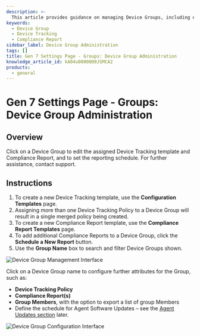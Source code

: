 ```yaml
---
description: >-
  This article provides guidance on managing Device Groups, including editing Device Tracking templates, creating Compliance Reports, and configuring group attributes.
keywords:
  - Device Group
  - Device Tracking
  - Compliance Report
sidebar_label: Device Group Administration
tags: []
title: Gen 7 Settings Page - Groups: Device Group Administration
knowledge_article_id: kA04u0000000JSMCA2
products:
  - general
---
```


# Gen 7 Settings Page - Groups: Device Group Administration

## Overview

Click on a Device Group to edit the assigned Device Tracking template and Compliance Report, and to set the reporting schedule. For further assistance, contact support.

## Instructions

1. To create a new Device Tracking template, use the **Configuration Templates** page.
2. Assigning more than one Device Tracking Policy to a Device Group will result in a single merged policy being created.
3. To create a new Compliance Report template, use the **Compliance Report Templates** page.
4. To add additional Compliance Reports to a Device Group, click the **Schedule a New Report** button.
5. Use the **Group Name** box to search and filter Device Groups shown.

![Device Group Management Interface](https://nwxcorp--c.na147.content.force.com/sfc/dist/version/download/?oid=00D7000000091pB&ids=0684u00000LdK7x&d=%2Fa%2F4u000000LzTy%2Fpgt6LJh26yhm9jYSlNdMx6f7jIKPjE8_WFCwhJZnUtI&asPdf=false)

Click on a Device Group name to configure further attributes for the Group, such as:

- **Device Tracking Policy**
- **Compliance Report(s)**
- **Group Members**, with the option to export a list of group Members
- Define the schedule for Agent Software Updates – see the [Agent Updates section](#) later.

![Device Group Configuration Interface](https://nwxcorp--c.na147.content.force.com/sfc/dist/version/download/?oid=00D7000000091pB&ids=0684u00000LdJwV&d=%2Fa%2F4u000000Lzbm%2Fu3feCamko2aA_KwWJtA7Sdi3XoTv32Ww3NM7i3J2s2s&asPdf=false)